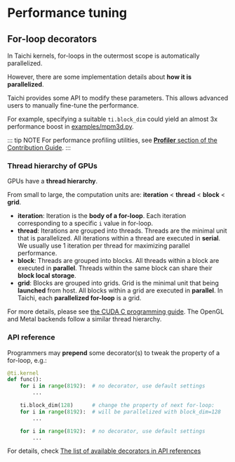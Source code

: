 # Performance tuning

## For-loop decorators

In Taichi kernels, for-loops in the outermost scope is automatically
parallelized.

However, there are some implementation details about **how it is
parallelized**.

Taichi provides some API to modify these parameters. This allows
advanced users to manually fine-tune the performance.

For example, specifying a suitable `ti.block_dim` could yield an almost
3x performance boost in
[examples/mpm3d.py](https://github.com/taichi-dev/taichi/blob/master/examples/mpm3d.py).

::: tip NOTE
For performance profiling utilities, see [**Profiler** section of the Contribution Guide](../../contribution/profiler.md).
:::

### Thread hierarchy of GPUs

GPUs have a **thread hierarchy**.

From small to large, the computation units are: **iteration** \<
**thread** \< **block** \< **grid**.

-   **iteration**: Iteration is the **body of a for-loop**. Each
    iteration corresponding to a specific `i` value in for-loop.
-   **thread**: Iterations are grouped into threads. Threads are the
    minimal unit that is parallelized. All iterations within a thread
    are executed in **serial**. We usually use 1 iteration per thread
    for maximizing parallel performance.
-   **block**: Threads are grouped into blocks. All threads within a
    block are executed in **parallel**. Threads within the same block
    can share their **block local storage**.
-   **grid**: Blocks are grouped into grids. Grid is the minimal unit
    that being **launched** from host. All blocks within a grid are
    executed in **parallel**. In Taichi, each **parallelized for-loop**
    is a grid.

For more details, please see [the CUDA C programming
guide](https://docs.nvidia.com/cuda/cuda-c-programming-guide/index.html#thread-hierarchy).
The OpenGL and Metal backends follow a similar thread hierarchy.

### API reference

Programmers may **prepend** some decorator(s) to tweak the property of a
for-loop, e.g.:

```python
@ti.kernel
def func():
    for i in range(8192):  # no decorator, use default settings
        ...

    ti.block_dim(128)      # change the property of next for-loop:
    for i in range(8192):  # will be parallelized with block_dim=128
        ...

    for i in range(8192):  # no decorator, use default settings
        ...
```

For details, check [The list of available decorators in API references](../api/ti.md#block_dim)
